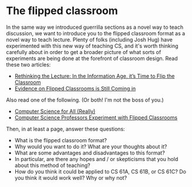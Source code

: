 # The flipped classroom

In the same way we introduced guerrilla sections as a novel way to teach discussion, we want to introduce you to the flipped classroom format as a novel way to teach lecture. Plenty of folks (including Josh Hug) have experimented with this new way of teaching CS, and it's worth thinking carefully about in order to get a broader picture of what sorts of experiments are being done at the forefront of classroom design.
Read these two articles:

* [Rethinking the Lecture: In the Information Age, it’s Time to Flip the Classroom](http://www.wired.com/insights/2014/10/rethinking-the-lecture/)
* [Evidence on Flipped Classrooms is Still Coming in](http://www.ascd.org/publications/educational-leadership/mar13/vol70/num06/Evidence-on-Flipped-Classrooms-Is-Still-Coming-In.aspx)

Also read one of the following. (Or both! I'm not the boss of you.)

* [Computer Science for All (Really)](https://www.cs.princeton.edu/news/%E2%80%98computer-science-all%E2%80%99-really)
* [Computer Science Professors Experiment with Flipped Classrooms](http://www.thecrimson.com/article/2013/4/24/flipped-classrooms-computer-science/?page=single)

Then, in at least a page, answer these questions:

* What is the flipped classroom format?
* Why would you want to do it? What are your thoughts about it?
* What are some advantages and disadvantages to this format?
* In particular, are there any hopes and / or skepticisms that you hold about this method of teaching?
* How do you think it could be applied to CS 61A, CS 61B, or CS 61C? Do you think it would work well? Why or why not?